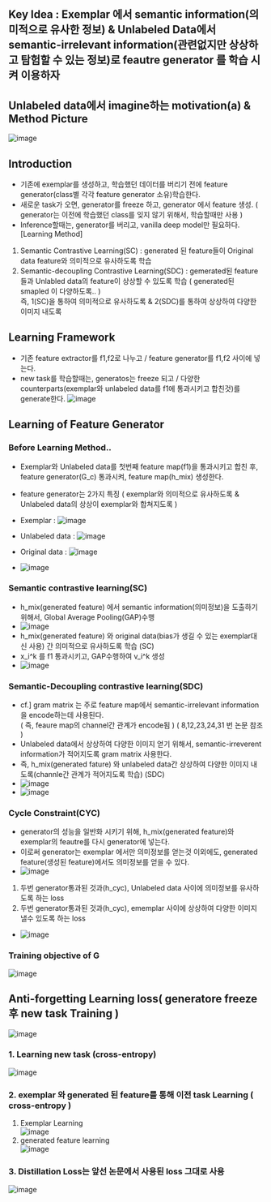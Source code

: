 ## Key Idea : Exemplar 에서 semantic information(의미적으로 유사한 정보) & Unlabeled Data에서 semantic-irrelevant information(관련없지만 상상하고 탐험할 수 있는 정보)로 feautre generator 를 학습 시켜 이용하자

## Unlabeled data에서 imagine하는 motivation(a) & Method Picture
![image](https://user-images.githubusercontent.com/98244339/167744094-a1166c51-6427-4a2b-877c-188635fdd2a4.png)

## Introduction
- 기존에 exemplar를 생성하고, 학습했던 데이터를 버리기 전에 feature generator(class별 각각 feature generator 소유)학습한다.
- 새로운 task가 오면, generator를 freeze 하고, generator 에서 feature 생성. ( generator는 이전에 학습했던 class를 잊지 않기 위해서, 학습할때만 사용 )
- Inference할때는, generator를 버리고, vanilla deep model만 필요하다.
[Learning Method]</br>
1. Semantic Contrastive Learning(SC) : generated 된 feature들이 Original data feature와 의미적으로 유사하도록 학습 
2. Semantic-decoupling Contrastive Learning(SDC) : gemerated된 feature들과 Unlabled data의 feature이 상상할 수 있도록 학습 ( generated된 smapled 이 다양하도록.. )</br>
즉, 1(SC)을 통하여 의미적으로 유사하도록 & 2(SDC)를 통하여 상상하여 다양한 이미지 내도록

## Learning Framework
- 기존 feature extractor를 f1,f2로 나누고 / feature generator를 f1,f2 사이에 넣는다.
- new task를 학습할때는, generatos는 freeze 되고 / 다양한 counterparts(exemplar와 unlabeled data를 f1에 통과시키고 합친것)를 generate한다. 
![image](https://user-images.githubusercontent.com/98244339/167745786-e3b5d2c5-7bde-4e26-9346-e4a95256aaf0.png)

## Learning of Feature Generator
### Before Learning Method..
- Exemplar와 Unlabeled data를 첫번째 feature map(f1)을 통과시키고 합친 후, feature generator(G_c) 통과시켜, feature map(h_mix) 생성한다.
- feature generator는 2가지 특징 ( exemplar와 의미적으로 유사하도록 & Unlabeled data의 상상이 exemplar와 합쳐지도록 )

- Exemplar : ![image](https://user-images.githubusercontent.com/98244339/167746820-8ac38923-7efc-4912-b8ff-f2993899d8b3.png)
- Unlabeled data : ![image](https://user-images.githubusercontent.com/98244339/167746880-53a025a7-7cd0-49f5-8309-edfd3ddc334a.png)
- Original data : ![image](https://user-images.githubusercontent.com/98244339/167748500-42fda64b-d06f-439f-b15d-caf57eea6015.png)
- ![image](https://user-images.githubusercontent.com/98244339/167747572-c1e86ce2-322f-45dd-bb84-e7f2f266d961.png)

### Semantic contrastive learning(SC)
- h_mix(generated feature) 에서 semantic information(의미정보)을 도출하기 위해서, Global Average Pooling(GAP)수행
- ![image](https://user-images.githubusercontent.com/98244339/167747875-8cd1e8b4-86ba-43e6-a7ce-a175e4a39283.png)
- h_mix(generated feature) 와 original data(bias가 생길 수 있는 exemplar대신 사용) 간 의미적으로 유사하도록 학습 (SC)
- x_i^k 를 f1 통과시키고, GAP수행하여 v_i^k 생성
- ![image](https://user-images.githubusercontent.com/98244339/167748238-850e172c-b24a-45fb-95e9-7da018a712cc.png)

### Semantic-Decoupling contrastive learning(SDC)
- cf.] gram matrix 는 주로 feature map에서 semantic-irrelevant information 을 encode하는데 사용된다.</br>
( 즉, feaure map의 channel간 관계가 encode됨 ) ( 8,12,23,24,31 번 논문 참조 ) </br>
- Unlabeled data에서 상상하여 다양한 이미지 얻기 위해서, semantic-irreverent information가 적어지도록 gram matrix 사용한다.
- 즉, h_mix(generated fature) 와 unlabeled data간 상상하여 다양한 이미지 내도록(channle간 관계가 적어지도록 학습) (SDC)
- ![image](https://user-images.githubusercontent.com/98244339/167749419-7ab1d7a1-03b3-4d1e-b412-74bf34702a1b.png)
- ![image](https://user-images.githubusercontent.com/98244339/167749459-925a250e-1463-4358-8dc0-ebddfa57bdc9.png)

### Cycle Constraint(CYC)
- generator의 성능을 일반화 시키기 위해, h_mix(generated feature)와 exemplar의 feautre를 다시 generator에 넣는다.
- 이로써 generator는 exemplar 에서만 의미정보를 얻는것 이외에도, generated feature(생성된 feature)에서도 의미정보를 얻을 수 있다. 
- ![image](https://user-images.githubusercontent.com/98244339/167752676-1599c199-0c6e-44d9-bb7e-81dbedfd8183.png)

1. 두번 generator통과된 것과(h_cyc), Unlabeled data 사이에 의미정보를 유사하도록 하는 loss 
2. 두번 generator통과된 것과(h_cyc), ememplar 사이에 상상하여 다양한 이미지 낼수 있도록 하는 loss
- ![image](https://user-images.githubusercontent.com/98244339/167752710-7e2370ea-e22b-4274-9150-a151c36a598c.png)

### Training objective of G
![image](https://user-images.githubusercontent.com/98244339/167753508-fd55338e-36e1-43a4-b69f-e973595719a3.png)

## Anti-forgetting Learning loss( generatore freeze후 new task Training )
![image](https://user-images.githubusercontent.com/98244339/167755052-e8fa3233-11e1-42d3-8907-998c82d28e36.png)

### 1. Learning new task (cross-entropy)
![image](https://user-images.githubusercontent.com/98244339/167754590-af181ff5-617d-44bf-8ad9-d446aba556c1.png)
### 2. exemplar 와 generated 된 feature를 통해 이전 task Learning ( cross-entropy )
1. Exemplar Learning </br>
![image](https://user-images.githubusercontent.com/98244339/167754915-f40dd251-f09c-4a99-8151-435a5b68f627.png)
2. generated feature learning</br> 
![image](https://user-images.githubusercontent.com/98244339/167754932-9b351b27-8842-410c-8c52-92639724b679.png)

### 3. Distillation Loss는 앞선 논문에서 사용된 loss 그대로 사용
![image](https://user-images.githubusercontent.com/98244339/167755018-8740bfa1-6c31-4aa6-adce-ced88f0aa046.png)

